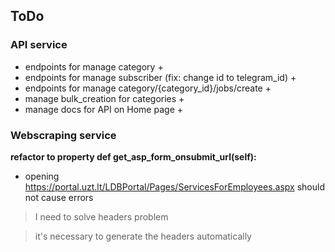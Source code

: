 ## ToDo

### API service

- endpoints for manage category +
- endpoints for manage subscriber (fix: change id to telegram_id) +
- endpoints for manage category/{category_id}/jobs/create +
- manage bulk_creation for categories +
- manage docs for API on Home page +

### Webscraping service

**refactor to property
def get_asp_form_onsubmit_url(self):**

- opening https://portal.uzt.lt/LDBPortal/Pages/ServicesForEmployees.aspx should not cause errors

> I need to solve headers problem

> it's necessary to generate the headers automatically
